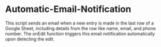 # Automatic-Email-Notification
This script sends an email when a new entry is made in the last row of a Google Sheet, including details from the row like name, email, and phone number. The onEdit function triggers this email notification automatically upon detecting the edit.
